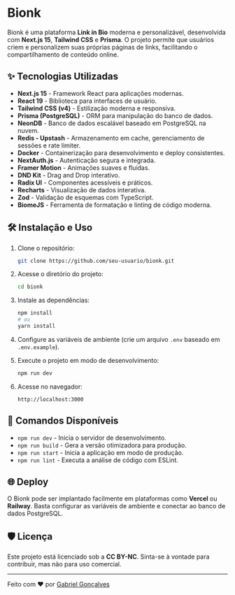 # Bionk

Bionk é uma plataforma **Link in Bio** moderna e personalizável, desenvolvida com **Next.js 15**, **Tailwind CSS** e **Prisma**. O projeto permite que usuários criem e personalizem suas próprias páginas de links, facilitando o compartilhamento de conteúdo online.

## ✨ Tecnologias Utilizadas

- **Next.js 15** - Framework React para aplicações modernas.
- **React 19** - Biblioteca para interfaces de usuário.
- **Tailwind CSS (v4)** - Estilização moderna e responsiva.
- **Prisma (PostgreSQL)** - ORM para manipulação do banco de dados.
- **NeonDB** - Banco de dados escalável baseado em PostgreSQL na nuvem.
- **Redis - Upstash** - Armazenamento em cache, gerenciamento de sessões e rate limiter.
- **Docker** - Containerização para desenvolvimento e deploy consistentes.
- **NextAuth.js** - Autenticação segura e integrada.
- **Framer Motion** - Animações suaves e fluidas.
- **DND Kit** - Drag and Drop interativo.
- **Radix UI** - Componentes acessíveis e práticos.
- **Recharts** - Visualização de dados interativa.
- **Zod** - Validação de esquemas com TypeScript.
- **BiomeJS** - Ferramenta de formatação e linting de código moderna.


## 🛠️ Instalação e Uso

1. Clone o repositório:

   ```sh
   git clone https://github.com/seu-usuario/bionk.git
   ```

2. Acesse o diretório do projeto:

   ```sh
   cd bionk
   ```

3. Instale as dependências:

   ```sh
   npm install
   # ou
   yarn install
   ```

4. Configure as variáveis de ambiente (crie um arquivo `.env` baseado em `.env.example`).

5. Execute o projeto em modo de desenvolvimento:

   ```sh
   npm run dev
   ```

6. Acesse no navegador:

   ```
   http://localhost:3000
   ```

## 🔧 Comandos Disponíveis

- `npm run dev` - Inicia o servidor de desenvolvimento.
- `npm run build` - Gera a versão otimizadora para produção.
- `npm run start` - Inicia a aplicação em modo de produção.
- `npm run lint` - Executa a análise de código com ESLint.

## 🌐 Deploy

O Bionk pode ser implantado facilmente em plataformas como **Vercel** ou **Railway**. Basta configurar as variáveis de ambiente e conectar ao banco de dados PostgreSQL.

## 🛡️ Licença

Este projeto está licenciado sob a **CC BY-NC**. Sinta-se à vontade para contribuir, mas não para uso comercial.

---

Feito com ❤️ por [Gabriel Gonçalves](https://gabriellucasvh.vercel.app/)

